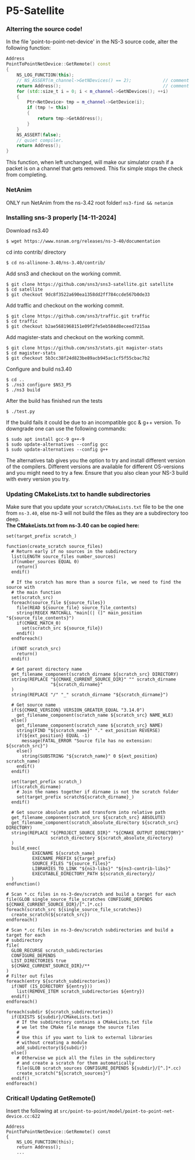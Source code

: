 # P5-Satellite

### Alterring the source code!
In the file 'point-to-point-net-device' in the NS-3 source code, alter the following function:
```cpp
Address
PointToPointNetDevice::GetRemote() const
{
    NS_LOG_FUNCTION(this);
    // NS_ASSERT(m_channel->GetNDevices() == 2);            // comment back in for vanilla version
    return Address();                                       // comment out for vanilla version
    for (std::size_t i = 0; i < m_channel->GetNDevices(); ++i)
    {
        Ptr<NetDevice> tmp = m_channel->GetDevice(i);
        if (tmp != this)
        {
            return tmp->GetAddress();
        }
    }
    NS_ASSERT(false);
    // quiet compiler.
    return Address();
}
```
This function, when left unchanged, will make our simulator crash if a packet is on a channel that gets removed. This fix simple stops the check from
completing.

### NetAnim
ONLY run NetAnim from the ns-3.42 root folder! `ns3-find && netanim`

### Installing sns-3 properly [14-11-2024]
Download ns3.40
```
$ wget https://www.nsnam.org/releases/ns-3-40/documentation
```

cd into contrib/ directory
```
$ cd ns-allinone-3.40/ns-3.40/contrib/
```

Add sns3 and checkout on the working commit.
```
$ git clone https://github.com/sns3/sns3-satellite.git satellite
$ cd satellite
$ git checkout 9dc8f3522a690ea1358dd2ff784ccde567b0de33
```

Add traffic and checkout on the working commit.
```
$ git clone https://github.com/sns3/traffic.git traffic
$ cd traffic
$ git checkout b2ae5681968151e09f2fe5eb584d8eceed7215aa
```

Add magister-stats and checkout on the working commit.
```
$ git clone https://github.com/sns3/stats.git magister-stats
$ cd magister-stats
$ git checkout 5b3cc38f24d823be89acb945ac1cf5f55cbac7b2
```

Configure and build ns3.40
```
$ cd ..
$ ./ns3 configure $NS3_P5
$ ./ns3 build
```
After the build has finished run the tests
```
$ ./test.py
```
If the build fails it could be due to an incompatible gcc & g++ version. To downgrade one can use the following commands:
```
$ sudo apt install gcc-9 g++-9
$ sudo update-alternatives --config gcc
$ sudo update-alternatives --config g++
```
The alternatives tab gives you the option to try and install different version of the compilers. Different versions are available for different OS-versions and you might need to try a few. 
Ensure that you also clean your NS-3 build with every version you try.

### Updating CMakeLists.txt to handle subdirectories
Make sure that you update your `scratch/CMakeLists.txt` file to be the one from `ns-3.40`, else ns-3 will not build the files as they are a subdirectory too deep.  
**The CMakeLists.txt from ns-3.40 can be copied here:**
``` 
set(target_prefix scratch_)

function(create_scratch source_files)
  # Return early if no sources in the subdirectory
  list(LENGTH source_files number_sources)
  if(number_sources EQUAL 0)
    return()
  endif()

  # If the scratch has more than a source file, we need to find the source with
  # the main function
  set(scratch_src)
  foreach(source_file ${source_files})
    file(READ ${source_file} source_file_contents)
    string(REGEX MATCHALL "main[(| (]" main_position "${source_file_contents}")
    if(CMAKE_MATCH_0)
      set(scratch_src ${source_file})
    endif()
  endforeach()

  if(NOT scratch_src)
    return()
  endif()

  # Get parent directory name
  get_filename_component(scratch_dirname ${scratch_src} DIRECTORY)
  string(REPLACE "${CMAKE_CURRENT_SOURCE_DIR}" "" scratch_dirname
                 "${scratch_dirname}"
  )
  string(REPLACE "/" "_" scratch_dirname "${scratch_dirname}")

  # Get source name
  if(${CMAKE_VERSION} VERSION_GREATER_EQUAL "3.14.0")
    get_filename_component(scratch_name ${scratch_src} NAME_WLE)
  else()
    get_filename_component(scratch_name ${scratch_src} NAME)
    string(FIND "${scratch_name}" "." ext_position REVERSE)
    if(${ext_position} EQUAL -1)
      message(FATAL_ERROR "Source file has no extension: ${scratch_src}")
    else()
      string(SUBSTRING "${scratch_name}" 0 ${ext_position} scratch_name)
    endif()
  endif()

  set(target_prefix scratch_)
  if(scratch_dirname)
    # Join the names together if dirname is not the scratch folder
    set(target_prefix scratch${scratch_dirname}_)
  endif()

  # Get source absolute path and transform into relative path
  get_filename_component(scratch_src ${scratch_src} ABSOLUTE)
  get_filename_component(scratch_absolute_directory ${scratch_src} DIRECTORY)
  string(REPLACE "${PROJECT_SOURCE_DIR}" "${CMAKE_OUTPUT_DIRECTORY}"
                 scratch_directory ${scratch_absolute_directory}
  )
  build_exec(
          EXECNAME ${scratch_name}
          EXECNAME_PREFIX ${target_prefix}
          SOURCE_FILES "${source_files}"
          LIBRARIES_TO_LINK "${ns3-libs}" "${ns3-contrib-libs}"
          EXECUTABLE_DIRECTORY_PATH ${scratch_directory}/
  )
endfunction()

# Scan *.cc files in ns-3-dev/scratch and build a target for each
file(GLOB single_source_file_scratches CONFIGURE_DEPENDS ${CMAKE_CURRENT_SOURCE_DIR}/[^.]*.cc)
foreach(scratch_src ${single_source_file_scratches})
  create_scratch(${scratch_src})
endforeach()

# Scan *.cc files in ns-3-dev/scratch subdirectories and build a target for each
# subdirectory
file(
  GLOB_RECURSE scratch_subdirectories
  CONFIGURE_DEPENDS
  LIST_DIRECTORIES true
  ${CMAKE_CURRENT_SOURCE_DIR}/**
)
# Filter out files
foreach(entry ${scratch_subdirectories})
  if(NOT (IS_DIRECTORY ${entry}))
    list(REMOVE_ITEM scratch_subdirectories ${entry})
  endif()
endforeach()

foreach(subdir ${scratch_subdirectories})
  if(EXISTS ${subdir}/CMakeLists.txt)
    # If the subdirectory contains a CMakeLists.txt file
    # we let the CMake file manage the source files
    #
    # Use this if you want to link to external libraries
    # without creating a module
    add_subdirectory(${subdir})
  else()
    # Otherwise we pick all the files in the subdirectory
    # and create a scratch for them automatically
    file(GLOB scratch_sources CONFIGURE_DEPENDS ${subdir}/[^.]*.cc)
    create_scratch("${scratch_sources}")
  endif()
endforeach()
```


### Critical! Updating GetRemote()
Insert the following at `src/point-to-point/model/point-to-point-net-device.cc:622`
```
Address
PointToPointNetDevice::GetRemote() const
{
    NS_LOG_FUNCTION(this);
    return Address();
    ...
```

